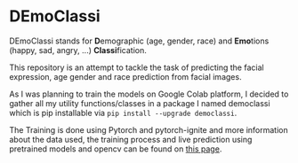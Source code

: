 # DEmoClassi
DEmoClassi stands for **D**emographic (age, gender, race) and **Emo**tions 
(happy, sad, angry, ...) **Classi**fication.

This repository is an attempt to tackle the task of predicting the facial expression,
age gender and race prediction from  facial images.

As I was planning to train the models on Google Colab platform, I decided to gather 
all my utility functions/classes in a package I named democlassi which is pip 
installable via `pip install --upgrade democlassi`.

The Training is done using Pytorch and pytorch-ignite and more 
information about the data used, the training process and live prediction using 
pretrained models and opencv can be found on 
[this page]([my_page](./docs/pages.md)).
